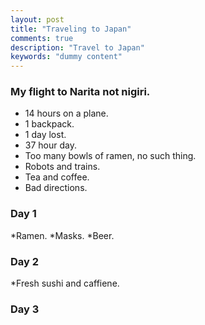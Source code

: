 ```yaml
---
layout: post
title: "Traveling to Japan"
comments: true
description: "Travel to Japan"
keywords: "dummy content"
---
```


### My flight to Narita not nigiri.
* 14 hours on a plane.
* 1 backpack.
* 1 day lost.
* 37 hour day.
* Too many bowls of ramen, no such thing.
* Robots and trains.
* Tea and coffee.
* Bad directions.

### Day 1
*Ramen.
*Masks.
*Beer.

### Day 2
*Fresh sushi and caffiene.

### Day 3
